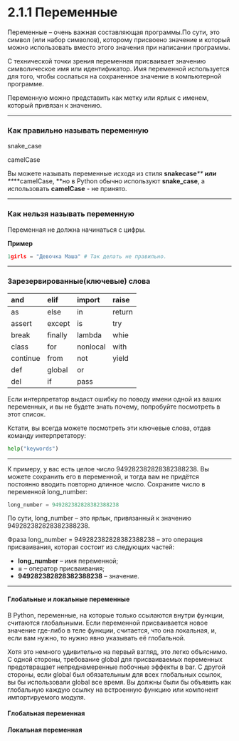 # 2.1.1 Переменные

Переменные – очень важная составляющая программы.По сути, это символ \(или набор символов\), которому присвоено значение и который можно использовать вместо этого значения при написании программы.

С технической точки зрения переменная присваивает значению символическое имя или идентификатор. Имя переменной используется для того, чтобы сослаться на сохраненное значение в компьютерной программе.

Переменную можно представить как метку или ярлык с именем, который привязан к значению.

---

### **Как правильно называть переменную**

snake\_case

camelCase

Вы можете называть переменные исходя из стиля **snakecase**_** **_или_** **_**camelCase, **но в Python обычно используют **snake\_case**, а использовать **camelCase** - не принято.

---

### Как нельзя называть переменную

Переменная не должна начинаться с цифры.

**Пример**

```py
1girls = "Девочка Маша" # Так делать не правильно.
```

---

### Зарезервированные\(ключевые\) слова

| and | elif | import | raise |
| :--- | :--- | :--- | :--- |
| as | else | in | return |
| assert | except | is | try |
| break | finally | lambda | whie |
| class | for | nonlocal | with |
| continue | from | not | yield |
| def | global | or |  |
| del | if | pass |  |

Если интерпретатор выдаст ошибку по поводу имени одной из ваших переменных, и вы не будете знать почему, попробуйте посмотреть в этот список.

Кстати, вы всегда можете посмотреть эти ключевые слова, отдав команду интерпретатору:

```py
help("keywords")
```

---

К примеру, у вас есть целое число 949282382828382388238. Вы можете сохранить его в переменной, и тогда вам не придётся постоянно вводить повторно длинное число. Сохраните число в переменной long\_number:

```py
long_number = 949282382828382388238 
```

По сути, long\_number – это ярлык, привязанный к значению 949282382828382388238.

Фраза long\_number = 949282382828382388238 – это операция присваивания, которая состоит из следующих частей:

* **long\_number** – имя переменной;
* **=** – оператор присваивания;
* **949282382828382388238** – значение.

---

#### Глобальные и локальные переменные

В Python, переменные, на которые только ссылаются внутри функции, считаются глобальными. Если переменной присваивается новое значение где-либо в теле функции, считается, что она локальная, и, если вам нужно, то нужно явно указывать её глобальной.

Хотя это немного удивительно на первый взгляд, это легко объяснимо. С одной стороны, требование global для присваиваемых переменных предотвращает непреднамеренные побочные эффекты в bar. С другой стороны, если global был обязательным для всех глобальных ссылок, вы бы использовали global все время. Вы должны были бы объявить как глобальную каждую ссылку на встроенную функцию или компонент импортируемого модуля.

#### Глобальная переменная

#### Локальная переменная



